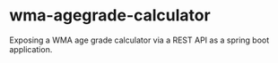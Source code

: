 # wma-agegrade-calculator
Exposing a WMA age grade calculator via a REST API as a spring boot application.
